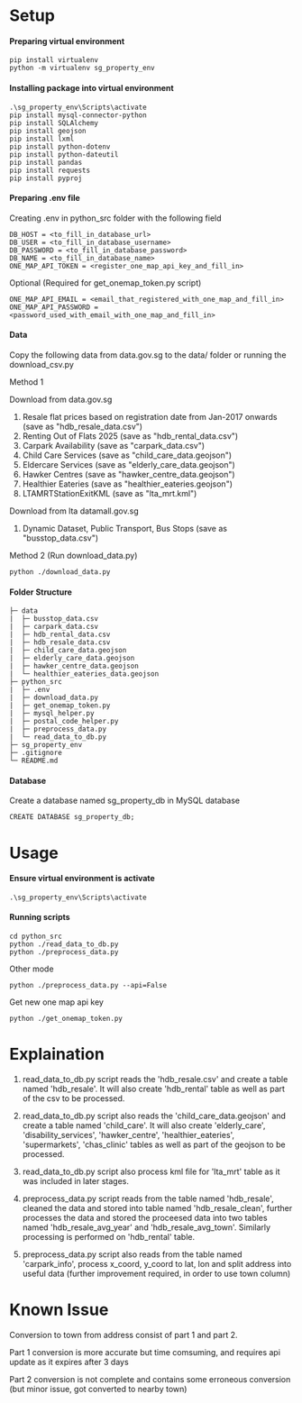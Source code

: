 # Setup
#### Preparing virtual environment
```
pip install virtualenv
python -m virtualenv sg_property_env
```

#### Installing package into virtual environment
```
.\sg_property_env\Scripts\activate
pip install mysql-connector-python
pip install SQLAlchemy
pip install geojson 
pip install lxml
pip install python-dotenv
pip install python-dateutil
pip install pandas
pip install requests
pip install pyproj
```

#### Preparing .env file
Creating .env in python_src folder with the following field
```
DB_HOST = <to_fill_in_database_url>
DB_USER = <to_fill_in_database_username>
DB_PASSWORD = <to_fill_in_database_password>
DB_NAME = <to_fill_in_database_name>
ONE_MAP_API_TOKEN = <register_one_map_api_key_and_fill_in>
```

Optional (Required for get_onemap_token.py script)
```
ONE_MAP_API_EMAIL = <email_that_registered_with_one_map_and_fill_in>
ONE_MAP_API_PASSWORD = <password_used_with_email_with_one_map_and_fill_in>
```

#### Data
Copy the following data from data.gov.sg to the data/ folder or running the download_csv.py

Method 1 

Download from data.gov.sg
1. Resale flat prices based on registration date from Jan-2017 onwards (save as "hdb_resale_data.csv")
2. Renting Out of Flats 2025 (save as "hdb_rental_data.csv")
3. Carpark Availability (save as "carpark_data.csv")
4. Child Care Services (save as "child_care_data.geojson")
5. Eldercare Services (save as "elderly_care_data.geojson")
6. Hawker Centres (save as "hawker_centre_data.geojson")
7. Healthier Eateries (save as "healthier_eateries.geojson")
8. LTAMRTStationExitKML (save as "lta_mrt.kml")

Download from lta datamall.gov.sg
1. Dynamic Dataset, Public Transport, Bus Stops (save as "busstop_data.csv")

Method 2 (Run download_data.py)
```
python ./download_data.py
```

#### Folder Structure
```
├─ data
|  ├─ busstop_data.csv
|  ├─ carpark_data.csv
|  ├─ hdb_rental_data.csv
|  ├─ hdb_resale_data.csv
|  ├─ child_care_data.geojson
|  ├─ elderly_care_data.geojson
|  ├─ hawker_centre_data.geojson
|  └─ healthier_eateries_data.geojson
├─ python_src
|  ├─ .env
|  ├─ download_data.py
|  ├─ get_onemap_token.py
|  ├─ mysql_helper.py
|  ├─ postal_code_helper.py
|  ├─ preprocess_data.py
|  └─ read_data_to_db.py
├─ sg_property_env
├─ .gitignore
└─ README.md
```

#### Database
Create a database named sg_property_db in MySQL database
```
CREATE DATABASE sg_property_db;
```

# Usage
#### Ensure virtual environment is activate
```
.\sg_property_env\Scripts\activate
```

#### Running scripts
```
cd python_src
python ./read_data_to_db.py
python ./preprocess_data.py
```

Other mode
```
python ./preprocess_data.py --api=False
```

Get new one map api key
```
python ./get_onemap_token.py
```

# Explaination

1. read_data_to_db.py script reads the 'hdb_resale.csv' and create a table named 'hdb_resale'. It will also create 'hdb_rental' table as well as part of the csv to be processed.

2. read_data_to_db.py script also reads the 'child_care_data.geojson' and create a table named 'child_care'. It will also create 'elderly_care', 'disability_services', 'hawker_centre', 'healthier_eateries', 'supermarkets', 'chas_clinic' tables as well as part of the geojson to be processed. 

3. read_data_to_db.py script also process kml file for 'lta_mrt' table as it was included in later stages.

4. preprocess_data.py script reads from the table named 'hdb_resale', cleaned the data and stored into table named 'hdb_resale_clean', further processes the data and stored the proceesed data into two tables named 'hdb_resale_avg_year' and 'hdb_resale_avg_town'. Similarly processing is performed on 'hdb_rental' table.

5. preprocess_data.py script also reads from the table named 'carpark_info', process x_coord, y_coord to lat, lon and split address into useful data (further improvement required, in order to use town column)

# Known Issue
Conversion to town from address consist of part 1 and part 2. 

Part 1 conversion is more accurate but time comsuming, and requires api update as it expires after 3 days

Part 2 conversion is not complete and contains some erroneous conversion (but minor issue, got converted to nearby town)

